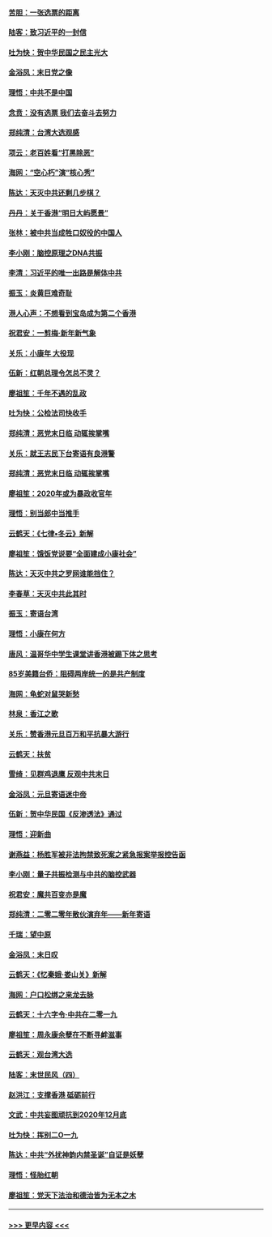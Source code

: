 #### [苦胆：一张选票的距离](../pages/nsc993/n11788914.md?t=01131755) 
#### [陆客：致习近平的一封信](../pages/nsc993/n11788867.md?t=01131755) 
#### [吐为快：贺中华民国之民主光大](../pages/nsc993/n11788618.md?t=01131755) 
#### [金浴凤：末日党之像](../pages/nsc993/n11787475.md?t=01131755) 
#### [理悟：中共不是中国](../pages/nsc993/n11787463.md?t=01131755) 
#### [念贲：没有选票  我们去奋斗去努力](../pages/nsc993/n11787398.md?t=01131755) 
#### [郑纯清：台湾大选观感](../pages/nsc993/n11786210.md?t=01131755) 
#### [项云：老百姓看“打黑除恶”](../pages/nsc993/n11785398.md?t=01131755) 
#### [海网：“空心朽”演“核心秀”](../pages/nsc993/n11783874.md?t=01131755) 
#### [陈达：天灭中共还剩几步棋？](../pages/nsc993/n11783719.md?t=01131755) 
#### [丹丹：关于香港“明日大屿愿景”](../pages/nsc993/n11783273.md?t=01131755) 
#### [张林：被中共当成牲口奴役的中国人](../pages/nsc993/n11782397.md?t=01131755) 
#### [李小刚：脑控原理之DNA共振](../pages/nsc993/n11780962.md?t=01131755) 
#### [李清：习近平的唯一出路是解体中共](../pages/nsc993/n11780866.md?t=01131755) 
#### [振玉：炎黄巨难奇耻](../pages/nsc993/n11779632.md?t=01131755) 
#### [港人心声：不想看到宝岛成为第二个香港](../pages/nsc993/n11778817.md?t=01131755) 
#### [祝君安：一剪梅‧新年新气象](../pages/nsc993/n11776340.md?t=01131755) 
#### [关乐：小康年 大役现](../pages/nsc993/n11774213.md?t=01131755) 
#### [伍新：红朝总理令怎总不灵？](../pages/nsc993/n11770813.md?t=01131755) 
#### [廖祖笙：千年不遇的乱政](../pages/nsc993/n11770373.md?t=01131755) 
#### [吐为快：公检法司快收手](../pages/nsc993/n11770359.md?t=01131755) 
#### [郑纯清：恶党末日临 动辄挨掌嘴](../pages/nsc993/n11769912.md?t=01131755) 
#### [关乐：就王志民下台寄语有良港警](../pages/nsc993/n11769903.md?t=01131755) 
#### [郑纯清：恶党末日临 动辄挨掌嘴](../pages/nsc993/n11769356.md?t=01131755) 
#### [廖祖笙：2020年或为暴政收官年](../pages/nsc993/n11768216.md?t=01131755) 
#### [理悟：别当郎中当推手](../pages/nsc993/n11768243.md?t=01131755) 
#### [云鹤天：《七律▪冬云》新解](../pages/nsc993/n11768204.md?t=01131755) 
#### [廖祖笙：饿饭党说要“全面建成小康社会”](../pages/nsc993/n11767482.md?t=01131755) 
#### [陈达：天灭中共之罗网谁能挡住？](../pages/nsc993/n11767465.md?t=01131755) 
#### [李春草：天灭中共此其时](../pages/nsc993/n11767452.md?t=01131755) 
#### [振玉：寄语台湾](../pages/nsc993/n11767432.md?t=01131755) 
#### [理悟：小康在何方](../pages/nsc993/n11767394.md?t=01131755) 
#### [唐风：温哥华中学生课堂讲香港被踢下体之思考](../pages/nsc993/n11766848.md?t=01131755) 
#### [85岁美籍台侨：阻碍两岸统一的是共产制度](../pages/nsc993/n11765043.md?t=01131755) 
#### [海网：龟蛇对鼠哭新愁](../pages/nsc993/n11764895.md?t=01131755) 
#### [林泉：香江之歌](../pages/nsc993/n11764415.md?t=01131755) 
#### [关乐：赞香港元旦百万和平抗暴大游行](../pages/nsc993/n11764382.md?t=01131755) 
#### [云鹤天：扶贫](../pages/nsc993/n11764245.md?t=01131755) 
#### [雪绮：见群鸡退鹰  反观中共末日](../pages/nsc993/n11762112.md?t=01131755) 
#### [金浴凤：元旦寄语迷中帝](../pages/nsc993/n11761788.md?t=01131755) 
#### [伍新：贺中华民国《反渗透法》通过](../pages/nsc993/n11761994.md?t=01131755) 
#### [理悟：迎新曲](../pages/nsc993/n11761152.md?t=01131755) 
#### [谢燕益：杨胜军被非法拘禁致死案之紧急报案举报控告函](../pages/nsc993/n11756134.md?t=01131755) 
#### [李小刚：量子共振检测与中共的脑控武器](../pages/nsc993/n11754518.md?t=01131755) 
#### [祝君安：魔共百变亦是魔](../pages/nsc993/n11754469.md?t=01131755) 
#### [郑纯清：二零二零年散伙演弃年——新年寄语](../pages/nsc993/n11754195.md?t=01131755) 
#### [千瑞：望中原](../pages/nsc993/n11754159.md?t=01131755) 
#### [金浴凤：末日叹](../pages/nsc993/n11752359.md?t=01131755) 
#### [云鹤天：《忆秦娥‧娄山关》新解](../pages/nsc993/n11752348.md?t=01131755) 
#### [海网：户口松绑之来龙去脉](../pages/nsc993/n11752328.md?t=01131755) 
#### [云鹤天：十六字令‧中共在二零一九](../pages/nsc993/n11752305.md?t=01131755) 
#### [廖祖笙：周永康余孽在不断寻衅滋事](../pages/nsc993/n11751013.md?t=01131755) 
#### [云鹤天：观台湾大选](../pages/nsc993/n11751007.md?t=01131755) 
#### [陆客：末世民风（四）](../pages/nsc993/n11749203.md?t=01131755) 
#### [赵洪江：支撑香港 砥砺前行](../pages/nsc993/n11748482.md?t=01131755) 
#### [文武：中共妄图顽抗到2020年12月底](../pages/nsc993/n11748446.md?t=01131755) 
#### [吐为快：挥别二O一九](../pages/nsc993/n11748411.md?t=01131755) 
#### [陈达：中共“外扰神韵内禁圣诞”自证是妖孽](../pages/nsc993/n11748226.md?t=01131755) 
#### [理悟：怪胎红朝](../pages/nsc993/n11748206.md?t=01131755) 
#### [廖祖笙：党天下法治和德治皆为无本之木](../pages/nsc993/n11748135.md?t=01131755) 

----
#### [ >>> 更早内容 <<< ](../indexes/nsc993-earlier.md)
